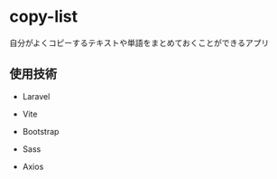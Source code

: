 # copy-list

自分がよくコピーするテキストや単語をまとめておくことができるアプリ

## 使用技術

- Laravel

- Vite

- Bootstrap

- Sass

- Axios
